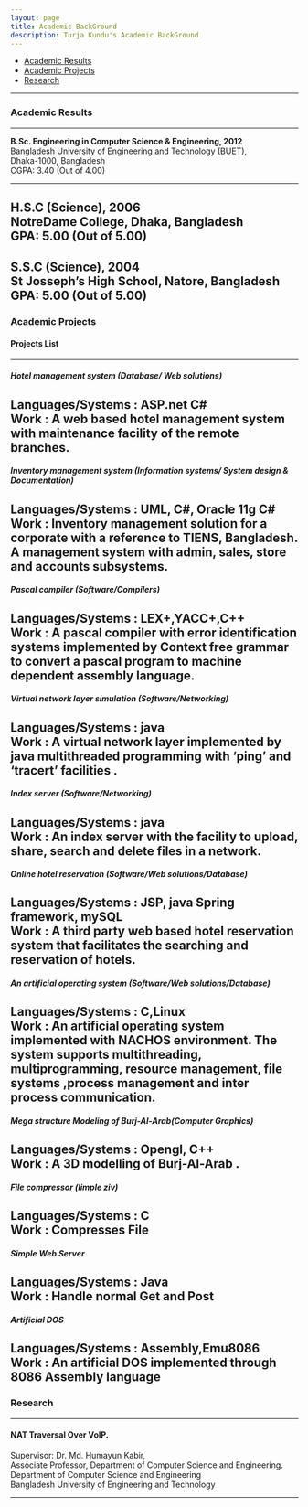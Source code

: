 ```yaml
---
layout: page
title: Academic BackGround
description: Turja Kundu's Academic BackGround
---
```


<div class="navbar">
    <div class="navbar-inner">
        <ul class="nav">
            <li><a href="#Result">Academic Results</a></li>
            <li><a href="#Projects"> Academic Projects</a></li>
            <li><a href="#Research"> Research </a></li>
        </ul>
    </div>
</div>

---
### <a name="book"></a>Academic Results


---
<b>B.Sc. Engineering in Computer Science & Engineering, 2012</b><br/>
Bangladesh University of Engineering and Technology (BUET),<br/>
Dhaka-1000, Bangladesh<br/>
CGPA: 3.40 (Out of 4.00)<br/>

---

<b>H.S.C (Science), 2006</b><br/>
NotreDame College, Dhaka, Bangladesh<br/>
GPA: 5.00 (Out of 5.00)<br/>
---

<b>S.S.C (Science), 2004</b><br/>
St Josseph’s High School, Natore, Bangladesh<br/>
GPA: 5.00 (Out of 5.00)<br/>
---
### <a name="Projects"></a>Academic Projects

#### Projects List

---
##### Hotel management system (Database/ Web solutions)
Languages/Systems : ASP.net C#<br/>
Work : A web based hotel management system with maintenance facility of the remote branches. <br/>
---
##### Inventory management system (Information systems/ System design &  Documentation)
Languages/Systems : UML, C#, Oracle  11g C#<br/>
Work : Inventory management solution for a corporate with a reference to TIENS, Bangladesh. A management system with admin, sales, store and accounts subsystems.<br/>
---
##### Pascal compiler (Software/Compilers)
Languages/Systems : LEX+,YACC+,C++<br/>
Work : A pascal compiler with error identification systems implemented by Context free grammar to convert a pascal program to machine dependent assembly language.<br/>
---	
##### Virtual network layer simulation (Software/Networking)
Languages/Systems : java <br/>
Work : A virtual network layer implemented by java multithreaded programming with ‘ping’ and ‘tracert’ facilities .<br/>
--- 
##### Index server (Software/Networking)
Languages/Systems : java <br/>
Work : An index server with the facility to upload, share, search and delete files in a network.<br/>
--- 
##### Online hotel reservation (Software/Web solutions/Database)
Languages/Systems : JSP, java Spring framework, mySQL <br/>
Work : A third party web based hotel reservation system that facilitates the searching and reservation of hotels.<br/>
---
##### An artificial operating system (Software/Web solutions/Database)
Languages/Systems : C,Linux <br/>
Work : An artificial operating system implemented with NACHOS environment. The system supports multithreading, multiprogramming,  resource management, file systems ,process management and inter process communication.<br/>
---
##### Mega structure Modeling of Burj-Al-Arab(Computer Graphics)
Languages/Systems : Opengl, C++ <br/>
Work : A 3D modelling of Burj-Al-Arab .<br/>	
---
##### File compressor (limple ziv) 
Languages/Systems : C <br/>
Work : Compresses File <br/>
---
##### Simple Web Server
Languages/Systems : Java <br/>
Work : Handle normal Get and Post <br/>	
---
##### Artificial DOS
Languages/Systems : Assembly,Emu8086<br/>
Work : An artificial DOS implemented through 8086 Assembly language <br/>
---
	





### <a name="thesis"></a> Research
---

#### NAT Traversal Over VoIP. 
Supervisor: Dr. Md. Humayun Kabir,<br/>
Associate Professor, Department of Computer Science and Engineering.	<br/>
Department of Computer Science and Engineering<br/>
Bangladesh University of Engineering and Technology<br/>

---